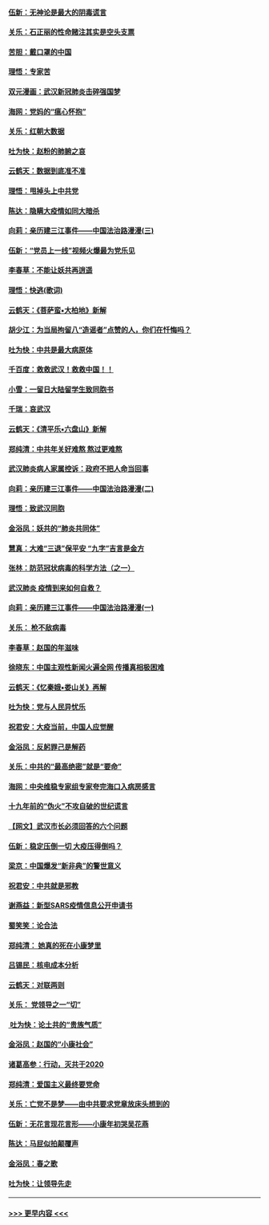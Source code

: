 #### [伍新：无神论是最大的阴毒谎言](../pages/nsc993/n11846129.md?t=02061544) 
#### [关乐：石正丽的性命赌注其实是空头支票](../pages/nsc993/n11846109.md?t=02061544) 
#### [苦胆：戴口罩的中国](../pages/nsc993/n11845576.md?t=02061544) 
#### [理悟：专家苦](../pages/nsc993/n11845564.md?t=02061544) 
#### [双元漫画：武汉新冠肺炎击碎强国梦](../pages/nsc993/n11843320.md?t=02061544) 
#### [海网：党妈的“瘟心怀抱”](../pages/nsc993/n11840740.md?t=02061544) 
#### [关乐：红朝大数据](../pages/nsc993/n11840675.md?t=02061544) 
#### [吐为快：赵粉的肺腑之哀](../pages/nsc993/n11840618.md?t=02061544) 
#### [云鹤天：数据到底准不准](../pages/nsc993/n11840325.md?t=02061544) 
#### [理悟：甩掉头上中共党](../pages/nsc993/n11838826.md?t=02061544) 
#### [陈达：隐瞒大疫情如同大暗杀](../pages/nsc993/n11838771.md?t=02061544) 
#### [向莉：亲历建三江事件——中国法治路漫漫(三)](../pages/nsc993/n11831825.md?t=02061544) 
#### [伍新：“党员上一线”视频火爆最为党乐见](../pages/nsc993/n11838200.md?t=02061544) 
#### [李春草：不能让妖共再逍遥](../pages/nsc993/n11838102.md?t=02061544) 
#### [理悟：快逃(歌词)](../pages/nsc993/n11838083.md?t=02061544) 
#### [云鹤天：《菩萨蛮▪大柏地》新解](../pages/nsc993/n11838059.md?t=02061544) 
#### [胡少江：为当局拘留八“造谣者”点赞的人，你们在忏悔吗？](../pages/nsc993/n11836801.md?t=02061544) 
#### [吐为快：中共是最大病原体](../pages/nsc993/n11836748.md?t=02061544) 
#### [千百度：救救武汉！救救中国！！](../pages/nsc993/n11836145.md?t=02061544) 
#### [小雪：一留日大陆留学生致同胞书](../pages/nsc993/n11834624.md?t=02061544) 
#### [千瑞：哀武汉](../pages/nsc993/n11833647.md?t=02061544) 
#### [云鹤天：《清平乐▪六盘山》新解](../pages/nsc993/n11833611.md?t=02061544) 
#### [郑纯清：中共年关好难熬 熬过更难熬](../pages/nsc993/n11833489.md?t=02061544) 
#### [武汉肺炎病人家属控诉：政府不把人命当回事](../pages/nsc993/n11833205.md?t=02061544) 
#### [向莉：亲历建三江事件——中国法治路漫漫(二)](../pages/nsc993/n11829102.md?t=02061544) 
#### [理悟：致武汉同胞](../pages/nsc993/n11831522.md?t=02061544) 
#### [金浴凤：妖共的“肺炎共同体”](../pages/nsc993/n11829448.md?t=02061544) 
#### [慧真：大难“三退”保平安 “九字”吉言是金方](../pages/nsc993/n11829501.md?t=02061544) 
#### [张林：防范冠状病毒的科学方法（之一）](../pages/nsc993/n11828618.md?t=02061544) 
#### [武汉肺炎 疫情到来如何自救？](../pages/nsc993/n11827632.md?t=02061544) 
#### [向莉：亲历建三江事件——中国法治路漫漫(一)](../pages/nsc993/n11827190.md?t=02061544) 
#### [关乐： 枪不敌病毒](../pages/nsc993/n11826746.md?t=02061544) 
#### [李春草：赵国的年滋味](../pages/nsc993/n11826321.md?t=02061544) 
#### [徐晓东：中国主观性新闻火遍全网 传播真相极困难](../pages/nsc993/n11826508.md?t=02061544) 
#### [云鹤天：《忆秦娥▪娄山关》再解](../pages/nsc993/n11824682.md?t=02061544) 
#### [吐为快：党与人民异忧乐](../pages/nsc993/n11824660.md?t=02061544) 
#### [祝君安：大疫当前，中国人应觉醒](../pages/nsc993/n11821946.md?t=02061544) 
#### [金浴凤：反躬罪己是解药](../pages/nsc993/n11820280.md?t=02061544) 
#### [关乐：中共的“最高绝密”就是“要命”](../pages/nsc993/n11816946.md?t=02061544) 
#### [海网：中央维稳专家组专家夸完海口入病房感言](../pages/nsc993/n11815138.md?t=02061544) 
#### [十九年前的“伪火”不攻自破的世纪谎言](../pages/nsc993/n11813238.md?t=02061544) 
#### [【网文】武汉市长必须回答的六个问题](../pages/nsc993/n11813848.md?t=02061544) 
#### [伍新：稳定压倒一切 大疫压得倒吗？](../pages/nsc993/n11812634.md?t=02061544) 
#### [梁京：中国爆发“新非典”的警世意义](../pages/nsc993/n11812554.md?t=02061544) 
#### [祝君安：中共就是邪教](../pages/nsc993/n11812431.md?t=02061544) 
#### [谢燕益：新型SARS疫情信息公开申请书](../pages/nsc993/n11808840.md?t=02061544) 
#### [蜀笑笑：论合法](../pages/nsc993/n11808064.md?t=02061544) 
#### [郑纯清： 她真的死在小康梦里](../pages/nsc993/n11806623.md?t=02061544) 
#### [吕锡民：核电成本分析](../pages/nsc993/n11806284.md?t=02061544) 
#### [云鹤天：对联两则](../pages/nsc993/n11805957.md?t=02061544) 
#### [关乐： 党领导之一“切”](../pages/nsc993/n11804505.md?t=02061544) 
#### [ 吐为快：论土共的“贵族气质”](../pages/nsc993/n11804490.md?t=02061544) 
#### [金浴凤：赵国的“小康社会”](../pages/nsc993/n11804452.md?t=02061544) 
#### [诸葛高参：行动，灭共于2020](../pages/nsc993/n11804120.md?t=02061544) 
#### [郑纯清：爱国主义最终要党命](../pages/nsc993/n11802197.md?t=02061544) 
#### [关乐：亡党不是梦——由中共要求党章放床头想到的](../pages/nsc993/n11802156.md?t=02061544) 
#### [伍新：无花言现花言形——小康年初哭吴花燕](../pages/nsc993/n11800044.md?t=02061544) 
#### [陈达：马屁似拍颠覆声](../pages/nsc993/n11800010.md?t=02061544) 
#### [金浴凤：春之歌](../pages/nsc993/n11797687.md?t=02061544) 
#### [吐为快：让领导先走](../pages/nsc993/n11797512.md?t=02061544) 

----
#### [ >>> 更早内容 <<< ](../indexes/nsc993-earlier.md)
